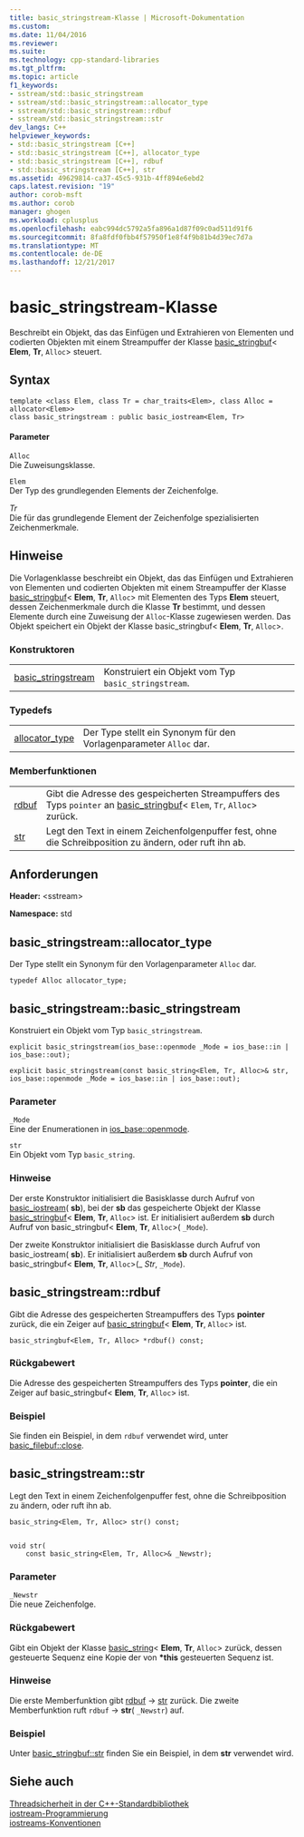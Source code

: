 ```yaml
---
title: basic_stringstream-Klasse | Microsoft-Dokumentation
ms.custom: 
ms.date: 11/04/2016
ms.reviewer: 
ms.suite: 
ms.technology: cpp-standard-libraries
ms.tgt_pltfrm: 
ms.topic: article
f1_keywords:
- sstream/std::basic_stringstream
- sstream/std::basic_stringstream::allocator_type
- sstream/std::basic_stringstream::rdbuf
- sstream/std::basic_stringstream::str
dev_langs: C++
helpviewer_keywords:
- std::basic_stringstream [C++]
- std::basic_stringstream [C++], allocator_type
- std::basic_stringstream [C++], rdbuf
- std::basic_stringstream [C++], str
ms.assetid: 49629814-ca37-45c5-931b-4ff894e6ebd2
caps.latest.revision: "19"
author: corob-msft
ms.author: corob
manager: ghogen
ms.workload: cplusplus
ms.openlocfilehash: eabc994dc5792a5fa896a1d87f09c0ad511d91f6
ms.sourcegitcommit: 8fa8fdf0fbb4f57950f1e8f4f9b81b4d39ec7d7a
ms.translationtype: MT
ms.contentlocale: de-DE
ms.lasthandoff: 12/21/2017
---
```

# <a name="basicstringstream-class"></a>basic_stringstream-Klasse
Beschreibt ein Objekt, das das Einfügen und Extrahieren von Elementen und codierten Objekten mit einem Streampuffer der Klasse [basic_stringbuf](../standard-library/basic-stringbuf-class.md)< **Elem**, **Tr**, `Alloc`> steuert.  
  
## <a name="syntax"></a>Syntax  
  
```  
template <class Elem, class Tr = char_traits<Elem>, class Alloc = allocator<Elem>>  
class basic_stringstream : public basic_iostream<Elem, Tr>  
```  
  
#### <a name="parameters"></a>Parameter  
 `Alloc`  
 Die Zuweisungsklasse.  
  
 `Elem`  
 Der Typ des grundlegenden Elements der Zeichenfolge.  
  
 *Tr*  
 Die für das grundlegende Element der Zeichenfolge spezialisierten Zeichenmerkmale.  
  
## <a name="remarks"></a>Hinweise  
 Die Vorlagenklasse beschreibt ein Objekt, das das Einfügen und Extrahieren von Elementen und codierten Objekten mit einem Streampuffer der Klasse [basic_stringbuf](../standard-library/basic-stringbuf-class.md)< **Elem**, **Tr**, `Alloc`> mit Elementen des Typs **Elem** steuert, dessen Zeichenmerkmale durch die Klasse **Tr** bestimmt, und dessen Elemente durch eine Zuweisung der `Alloc`-Klasse zugewiesen werden. Das Objekt speichert ein Objekt der Klasse basic_stringbuf< **Elem**, **Tr**, `Alloc`>.  
  
### <a name="constructors"></a>Konstruktoren  
  
|||  
|-|-|  
|[basic_stringstream](#basic_stringstream)|Konstruiert ein Objekt vom Typ `basic_stringstream`.|  
  
### <a name="typedefs"></a>Typedefs  
  
|||  
|-|-|  
|[allocator_type](#allocator_type)|Der Type stellt ein Synonym für den Vorlagenparameter `Alloc` dar.|  
  
### <a name="member-functions"></a>Memberfunktionen  
  
|||  
|-|-|  
|[rdbuf](#rdbuf)|Gibt die Adresse des gespeicherten Streampuffers des Typs `pointer` an [basic_stringbuf](../standard-library/basic-stringbuf-class.md)< `Elem`, `Tr`, `Alloc`> zurück.|  
|[str](#str)|Legt den Text in einem Zeichenfolgenpuffer fest, ohne die Schreibposition zu ändern, oder ruft ihn ab.|  
  
## <a name="requirements"></a>Anforderungen  
 **Header:** \<sstream>  
  
 **Namespace:** std  
  
##  <a name="allocator_type"></a> basic_stringstream::allocator_type  
 Der Type stellt ein Synonym für den Vorlagenparameter `Alloc` dar.  
  
```  
typedef Alloc allocator_type;  
```  
  
##  <a name="basic_stringstream"></a> basic_stringstream::basic_stringstream  
 Konstruiert ein Objekt vom Typ `basic_stringstream`.  
  
```  
explicit basic_stringstream(ios_base::openmode _Mode = ios_base::in | ios_base::out);

explicit basic_stringstream(const basic_string<Elem, Tr, Alloc>& str, ios_base::openmode _Mode = ios_base::in | ios_base::out);
```  
  
### <a name="parameters"></a>Parameter  
 `_Mode`  
 Eine der Enumerationen in [ios_base::openmode](../standard-library/ios-base-class.md#openmode).  
  
 `str`  
 Ein Objekt vom Typ `basic_string`.  
  
### <a name="remarks"></a>Hinweise  
 Der erste Konstruktor initialisiert die Basisklasse durch Aufruf von [basic_iostream](../standard-library/basic-iostream-class.md)( **sb**), bei der **sb** das gespeicherte Objekt der Klasse [basic_stringbuf](../standard-library/basic-stringbuf-class.md)< **Elem**, **Tr**, `Alloc`> ist. Er initialisiert außerdem **sb** durch Aufruf von basic_stringbuf< **Elem**, **Tr**, `Alloc`>( `_Mode`).  
  
 Der zweite Konstruktor initialisiert die Basisklasse durch Aufruf von basic_iostream( **sb**). Er initialisiert außerdem **sb** durch Aufruf von basic_stringbuf< **Elem**, **Tr**, `Alloc`>(_ *Str*, `_Mode`).  
  
##  <a name="rdbuf"></a> basic_stringstream::rdbuf  
 Gibt die Adresse des gespeicherten Streampuffers des Typs **pointer** zurück, die ein Zeiger auf [basic_stringbuf](../standard-library/basic-stringbuf-class.md)< **Elem**, **Tr**, `Alloc`> ist.  
  
```  
basic_stringbuf<Elem, Tr, Alloc> *rdbuf() const;
```  
  
### <a name="return-value"></a>Rückgabewert  
 Die Adresse des gespeicherten Streampuffers des Typs **pointer**, die ein Zeiger auf basic_stringbuf< **Elem**, **Tr**, `Alloc`> ist.  
  
### <a name="example"></a>Beispiel  
  Sie finden ein Beispiel, in dem `rdbuf` verwendet wird, unter [basic_filebuf::close](../standard-library/basic-filebuf-class.md#close).  
  
##  <a name="str"></a> basic_stringstream::str  
 Legt den Text in einem Zeichenfolgenpuffer fest, ohne die Schreibposition zu ändern, oder ruft ihn ab.  
  
```  
basic_string<Elem, Tr, Alloc> str() const;

 
void str(
    const basic_string<Elem, Tr, Alloc>& _Newstr);
```  
  
### <a name="parameters"></a>Parameter  
 `_Newstr`  
 Die neue Zeichenfolge.  
  
### <a name="return-value"></a>Rückgabewert  
 Gibt ein Objekt der Klasse [basic_string](../standard-library/basic-string-class.md)< **Elem**, **Tr**, `Alloc`> zurück, dessen gesteuerte Sequenz eine Kopie der von **\*this** gesteuerten Sequenz ist.  
  
### <a name="remarks"></a>Hinweise  
 Die erste Memberfunktion gibt [rdbuf](#rdbuf) -> [str](../standard-library/basic-stringbuf-class.md#str) zurück. Die zweite Memberfunktion ruft `rdbuf` -> **str**( `_Newstr`) auf.  
  
### <a name="example"></a>Beispiel  
  Unter [basic_stringbuf::str](../standard-library/basic-stringbuf-class.md#str) finden Sie ein Beispiel, in dem **str** verwendet wird.  
  
## <a name="see-also"></a>Siehe auch  
 [Threadsicherheit in der C++-Standardbibliothek](../standard-library/thread-safety-in-the-cpp-standard-library.md)   
 [iostream-Programmierung](../standard-library/iostream-programming.md)   
 [iostreams-Konventionen](../standard-library/iostreams-conventions.md)

